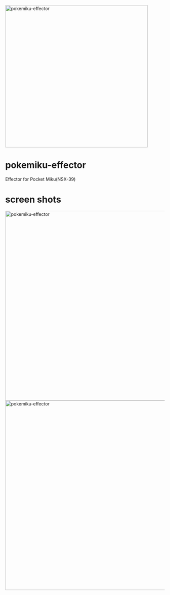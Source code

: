 <img src="https://raw.githubusercontent.com/wiki/karaage0703/pokemiku-effector/001.png" alt="pokemiku-effector" width="450" height="450">

# pokemiku-effector
Effector for Pocket Miku(NSX-39)


# screen shots
<img src="https://raw.githubusercontent.com/wiki/karaage0703/pokemiku-effector/002.png" alt="pokemiku-effector" width="745" height="600">

<img src="https://raw.githubusercontent.com/wiki/karaage0703/pokemiku-effector/003.png" alt="pokemiku-effector" width="745" height="600">

